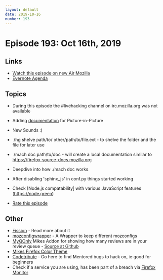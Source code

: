 ```yaml
---
layout: default
date: 2019-10-16
number: 193
---
```


# Episode 193: Oct 16th, 2019

## Links
* [Watch this episode on new Air Mozilla](https://air.mozilla.org/event-redirect/346402/)
* [Evernote Agenda](https://www.evernote.com/shard/s434/client/snv?noteGuid=6b03ba31-71e4-447a-ab7b-06426d1eafdb&noteKey=5d78d4691996ada7&sn=https%3A%2F%2Fwww.evernote.com%2Fshard%2Fs434%2Fsh%2F6b03ba31-71e4-447a-ab7b-06426d1eafdb%2F5d78d4691996ada7&title=October%2B16th%252C%2B2019%2B-%2BEpisode%2B193)

## Topics
* During this episode the #livehacking channel on irc.mozilla.org was not available
* Adding [documentation](https://bugzilla.mozilla.org/show_bug.cgi?id=1589158) for Picture-in-Picture
* New Sounds :)
* ./hg shelve path/to/ other/path/to/file.ext - to shelve the folder and the file for later use
* ./mach doc path/to/doc - will create a local documentation similar to https://firefox-source-docs.mozilla.org 
* Deepdive into how ./mach doc works
* After disabling 'sphinx_js' in conf.py things started working
* Check [Node.js compatability] with various JavaScript features (https://node.green)

* [Rate this episode](https://forms.gle/81V9s2Dxua6S4EVM7)

## Other
* [Fission](https://firefox-source-docs.mozilla.org/dom/dom/Fission.html) - Read more about it
* [mozconfigwrapper](https://github.com/ahal/mozconfigwrapper) - A Wrapper to keep different mozconfigs
* [MyQOnly](https://addons.mozilla.org/en-US/firefox/addon/myqonly/) Mikes Addon for showing how many reviews are in your review queue - [Source at Github](https://github.com/mikeconley/myqonly)
* [Mikes Firefox Color Theme](https://addons.mozilla.org/en-US/firefox/addon/electricbluegaloo/)
* [Codetribute](https://codetribute.mozilla.org/) - Go here to find Mentored bugs to hack on, ie good for beginners
* Check if a service you are using, has been part of a breach via [Firefox Monitor](https://monitor.firefox.com/breaches)

